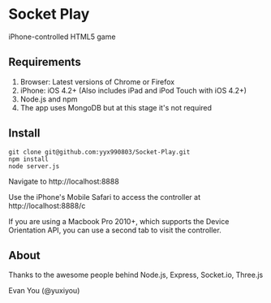 Socket Play
========
iPhone-controlled HTML5 game

Requirements
--------
1. Browser: Latest versions of Chrome or Firefox
2. iPhone: iOS 4.2+ (Also includes iPad and iPod Touch with iOS 4.2+)
3. Node.js and npm
4. The app uses MongoDB but at this stage it's not required

Install
--------

	git clone git@github.com:yyx990803/Socket-Play.git
	npm install
	node server.js
	
Navigate to http://localhost:8888

Use the iPhone's Mobile Safari to access the controller at http://localhost:8888/c

If you are using a Macbook Pro 2010+, which supports the Device Orientation API, you can use a second tab to visit the controller.

About
--------
Thanks to the awesome people behind Node.js, Express, Socket.io, Three.js

Evan You (@yuxiyou)
